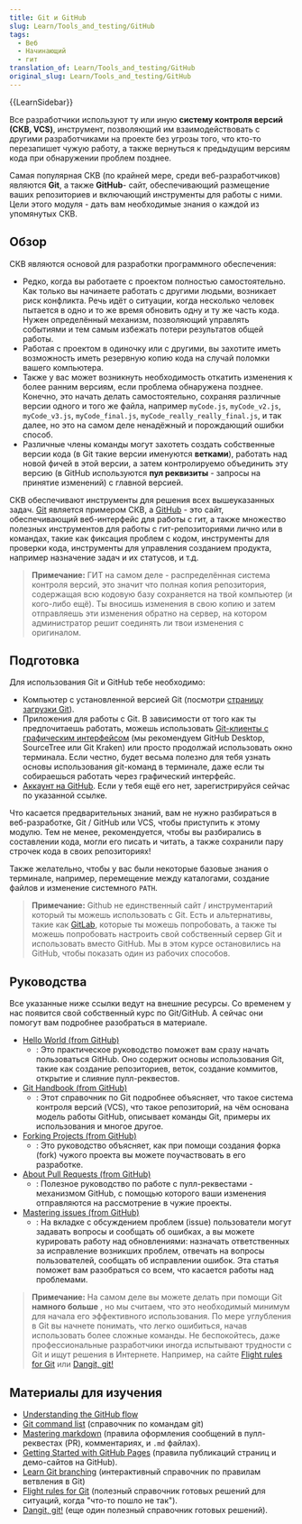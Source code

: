 ```yaml
---
title: Git и GitHub
slug: Learn/Tools_and_testing/GitHub
tags:
  - Веб
  - Начинающий
  - гит
translation_of: Learn/Tools_and_testing/GitHub
original_slug: Learn/Tools_and_testing/GitHub
---
```


{{LearnSidebar}}

Все разработчики используют ту или иную **систему контроля версий (СКВ, VCS)**, инструмент, позволяющий им взаимодействовать с другими разработчиками на проекте без угрозы того, что кто-то перезапишет чужую работу, а также вернуться к предыдущим версиям кода при обнаружении проблем позднее.

Самая популярная СКВ (по крайней мере, среди веб-разработчиков) являются **Git**, а также **GitHub**- сайт, обеспечивающий размещение ваших репозиториев и включающий инструменты для работы с ними. Цели этого модуля - дать вам необходимые знания о каждой из упомянутых СКВ.

## Обзор

СКВ являются основой для разработки программного обеспечения:

- Редко, когда вы работаете с проектом полностью самостоятельно. Как только вы начинаете работать с другими людьми, возникает риск конфликта. Речь идёт о ситуации, когда несколько человек пытается в одно и то же время обновить одну и ту же часть кода. Нужен определённый механизм, позволяющий управлять событиями и тем самым избежать потери результатов общей работы.
- Работая с проектом в одиночку или с другими, вы захотите иметь возможность иметь резервную копию кода на случай поломки вашего компьютера.
- Также у вас может возникнуть необходимость откатить изменения к более ранним версиям, если проблема обнаружена позднее. Конечно, это начать делать самостоятельно, сохраняя различные версии одного и того же файла, например `myCode.js`, `myCode_v2.js`, `myCode_v3.js`, `myCode_final.js`, `myCode_really_really_final.js`, и так далее, но это на самом деле ненадёжный и порождающий ошибки способ.
- Различные члены команды могут захотеть создать собственные версии кода (в Git такие версии именуются **ветками**), работать над новой фичей в этой версии, а затем контролируемо объединить эту версию (в GitHub используются **пул реквизиты** - запросы на принятие изменений) с главной версией.

СКВ обеспечивают инструменты для решения всех вышеуказанных задач. [Git](https://git-scm.com/) является примером СКВ, а [GitHub](https://github.com/) - это сайт, обеспечивающий веб-интерфейс для работы с гит, а также множество полезных инструментов для работы с гит-репозиториями лично или в командах, такие как фиксация проблем с кодом, инструменты для проверки кода, инструменты для управления созданием продукта, например назначение задач и их статусов, и т.д.

> **Примечание:** ГИТ на самом деле - распределённая система контроля версий, это значит что полная копия репозитория, содержащая всю кодовую базу сохраняется на твой компьютер (и кого-либо ещё). Ты вносишь изменения в свою копию и затем отправляешь эти изменения обратно на сервер, на котором администратор решит соединять ли твои изменения с оригиналом.

## Подготовка

Для использования Git и GitHub тебе необходимо:

- Компьютер с установленной версией Git (посмотри [страницу загрузки Git](https://git-scm.com/downloads)).
- Приложения для работы с Git. В зависимости от того как ты предпочитаешь работать, можешь использовать [Git-клиенты с графическим интерфейсом](https://git-scm.com/downloads/guis/) (мы рекомендуем GitHub Desktop, SourceTree или Git Kraken) или просто продолжай использовать окно терминала. Если честно, будет весьма полезно для тебя узнать основы использования git-команд в терминале, даже если ты собираешься работать через графический интерфейс.
- [Аккаунт на GitHub](https://github.com/join). Если у тебя ещё его нет, зарегистрируйся сейчас по указанной ссылке.

Что касается предварительных знаний, вам не нужно разбираться в веб-разработке, Git / GitHub или VCS, чтобы приступить к этому модулю. Тем не менее, рекомендуется, чтобы вы разбирались в составлении кода, могли его писать и читать, а также сохранили пару строчек кода в своих репозиториях!

Также желательно, чтобы у вас были некоторые базовые знания о терминале, например, перемещение между каталогами, создание файлов и изменение системного `PATH`.

> **Примечание:** Github не единственный сайт / инструментарий который ты можешь использовать с Git. Есть и альтернативы, такие как [GitLab](https://about.gitlab.com/), которые ты можешь попробовать, а также ты можешь попробовать настроить свой собственный сервер Git и использовать вместо GitHub. Мы в этом курсе остановились на GitHub, чтобы показать один из рабочих способов.

## Руководства

Все указанные ниже ссылки ведут на внешние ресурсы. Со временем у нас появится свой собственный курс по Git/GitHub. А сейчас они помогут вам подробнее разобраться в материале.

- [Hello World (from GitHub)](https://guides.github.com/activities/hello-world/)
  - : Это практическое руководство поможет вам сразу начать пользоваться GitHub. Оно содержит основы использования Git, такие как создание репозиториев, веток, создание коммитов, открытие и слияние пулл-реквестов.
- [Git Handbook (from GitHub)](https://guides.github.com/introduction/git-handbook/)
  - : Этот справочник по Git подробнее объясняет, что такое система контроля версий (VCS), что такое репозиторий, на чём основана модель работы GitHub, описывает команды Git, примеры их использования и многое другое.
- [Forking Projects (from GitHub)](https://guides.github.com/activities/forking/)
  - : Это руководство объясняет, как при помощи создания форка (fork) чужого проекта вы можете поучаствовать в его разработке.
- [About Pull Requests (from GitHub)](https://help.github.com/en/articles/about-pull-requests)
  - : Полезное руководство по работе с пулл-реквестами - механизмом GitHub, с помощью которого ваши изменения отправляются на рассмотрение в чужие проекты.
- [Mastering issues (from GitHub)](https://guides.github.com/features/issues/)
  - : На вкладке с обсуждением проблем (issue) пользователи могут задавать вопросы и сообщать об ошибках, а вы можете курировать работу над обновлениями: назначать ответственных за исправление возникших проблем, отвечать на вопросы пользователей, сообщать об исправлении ошибок. Эта статья поможет вам разобраться со всем, что касается работы над проблемами.

> **Примечание:** На самом деле вы можете делать при помощи Git **намного больше** , но мы считаем, что это необходимый минимум для начала его эффективного использования. По мере углубления в Git вы начнете понимать, что легко ошибиться, начав использовать более сложные команды. Не беспокойтесь, даже профессиональные разработчики иногда испытывают трудности с Git и ищут решения в Интернете. Например, на сайте [Flight rules for Git](https://github.com/k88hudson/git-flight-rules) или [Dangit, git!](https://dangitgit.com/)

## Материалы для изучения

- [Understanding the GitHub flow](https://guides.github.com/introduction/flow/)
- [Git command list](https://git-scm.com/docs) (справочник по командам git)
- [Mastering markdown](https://guides.github.com/features/mastering-markdown/) (правила оформления сообщений в пулл-реквестах (PR), комментариях, и `.md` файлах).
- [Getting Started with GitHub Pages](https://guides.github.com/features/pages/) (правила публикаций страниц и демо-сайтов на GitHub).
- [Learn Git branching](https://learngitbranching.js.org/) (интерактивный справочник по правилам ветвления в Git)
- [Flight rules for Git](https://github.com/k88hudson/git-flight-rules) (полезный справочник готовых решений для ситуаций, когда "что-то пошло не так").
- [Dangit, git!](https://dangitgit.com/) (еще один полезный справочник готовых решений).
